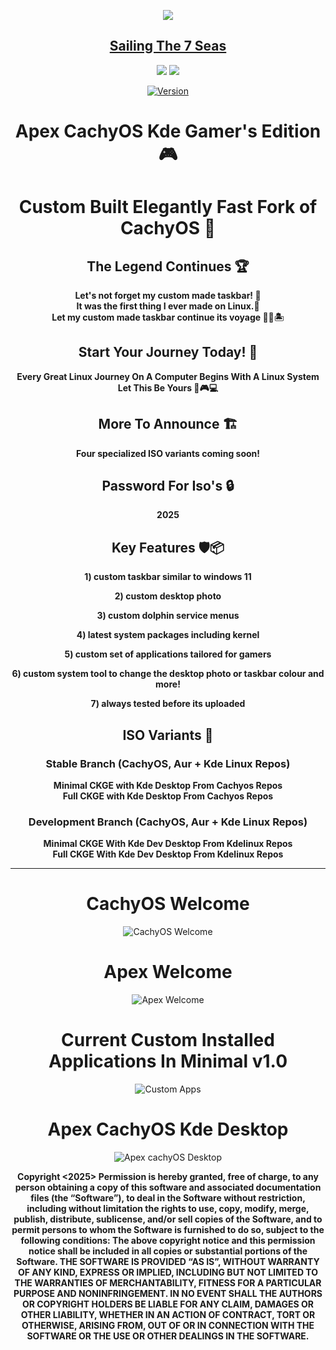 <p align="center">
<img src="https://i.postimg.cc/JhMRf2RZ/claudemods-03-17-2025.gif">	



<div align="center">

 
##  [Sailing The 7 Seas](https://github.com/claudemods/ApexArchIsoCreatorGuiAppImage)

<div align="center">


  <a href="https://www.linux.org" target="_blank"><img src="https://img.shields.io/badge/OS-Linux-e06c75?style=for-the-badge&logo=linux" /></a>
<a href="https://cachyos.org/" target="_blank"><img src="https://img.shields.io/badge/DISTRO-CachyOS-00FFFF?style=for-the-badge&logo=CachyOS" /></a>

[![Version](https://img.shields.io/github/v/release/claudemods/ApexCKGEForks?color=FFD700&label=Latest%20Release&style=for-the-badge)](https://github.com/claudemods/ApexCKGEForks/releases/tag/CKGE-Builds-20-03-2025)
# Apex CachyOS Kde Gamer's Edition 🎮
# Custom Built Elegantly Fast Fork of CachyOS 🚀


## The Legend Continues 🏆

<div align="center">
  <strong>Let's not forget my custom made taskbar! 🌟</strong><br>
 <strong>It was the first thing I ever made on Linux.🥇</strong><br>
  <strong>Let my custom made taskbar continue its voyage 🚢🌊🏝️</strong><br>
</div>


## Start Your Journey Today! 🦅 
  **Every Great Linux Journey On A Computer Begins With A Linux System Let This Be Yours 🚀🎮💻**




## More To Announce 🏗️
  **Four specialized ISO variants coming soon!**


## Password For Iso's 🔒 
  **2025**
  


 
## Key Features 🛡️📦 
  **1) custom taskbar similar to windows 11**
 
  **2) custom desktop photo**
 
  **3) custom dolphin service menus**
 
  **4) latest system packages including kernel**
 
  **5) custom set of applications tailored for gamers**
 
  **6) custom system tool to change the desktop photo or taskbar colour and more!**
 
  **7) always tested before its uploaded**
   
</div>

## ISO Variants 📀

### Stable Branch (CachyOS, Aur + Kde Linux Repos)
 **Minimal CKGE with Kde Desktop From Cachyos Repos**  
 **Full CKGE with Kde Desktop From Cachyos Repos**

### Development Branch (CachyOS, Aur + Kde Linux Repos) 
 **Minimal CKGE With Kde Dev Desktop From Kdelinux Repos**  
 **Full CKGE With Kde Dev Desktop From Kdelinux Repos**


---

   <h1>CachyOS Welcome</h1>
   
![CachyOS Welcome](https://github.com/user-attachments/assets/eeaf8cf0-5e30-42d0-be12-4c3fe4edc960)

   <h1>Apex Welcome</h1>
   
![Apex Welcome](https://github.com/user-attachments/assets/16609b3d-d4de-49b9-9df1-aae6a8ea5cc8)

<h1>Current Custom Installed Applications In Minimal v1.0</h1>

![Custom Apps](https://github.com/user-attachments/assets/149978a7-37c6-448b-a876-5229934cd47f)

<h1>Apex CachyOS Kde Desktop</h1>

![Apex cachyOS Desktop](https://github.com/user-attachments/assets/20715529-3d8b-48ee-bd66-f9c930c007e6)


<strong> Copyright <2025> <claudemods> Permission is hereby granted, free of charge, to any person obtaining a copy of this software and associated documentation files (the “Software”), to deal in the Software without restriction, including without limitation the rights to use, copy, modify, merge, publish, distribute, sublicense, and/or sell copies of the Software, and to permit persons to whom the Software is furnished to do so, subject to the following conditions: The above copyright notice and this permission notice shall be included in all copies or substantial portions of the Software. THE SOFTWARE IS PROVIDED “AS IS”, WITHOUT WARRANTY OF ANY KIND, EXPRESS OR IMPLIED, INCLUDING BUT NOT LIMITED TO THE WARRANTIES OF MERCHANTABILITY, FITNESS FOR A PARTICULAR PURPOSE AND NONINFRINGEMENT. IN NO EVENT SHALL THE AUTHORS OR COPYRIGHT HOLDERS BE LIABLE FOR ANY CLAIM, DAMAGES OR OTHER LIABILITY, WHETHER IN AN ACTION OF CONTRACT, TORT OR OTHERWISE, ARISING FROM, OUT OF OR IN CONNECTION WITH THE SOFTWARE OR THE USE OR OTHER DEALINGS IN THE SOFTWARE. <strong>
</div>

